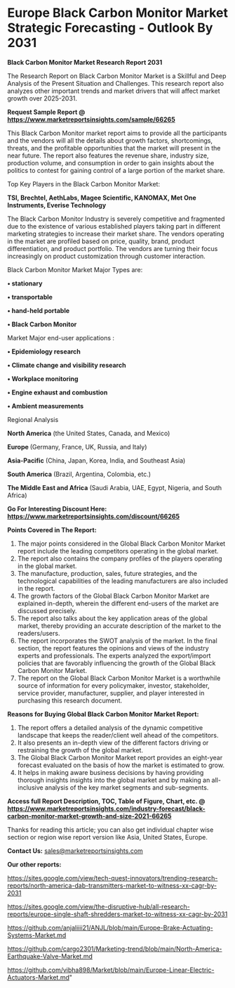 # Europe Black Carbon Monitor Market Strategic Forecasting - Outlook By 2031

<strong>Black Carbon Monitor Market Research Report 2031</strong>

The Research Report on Black Carbon Monitor Market is a Skillful and Deep Analysis of the Present Situation and Challenges. This research report also analyzes other important trends and market drivers that will affect market growth over 2025-2031.

<strong>Request Sample Report @ <a href=https://www.marketreportsinsights.com/sample/66265>https://www.marketreportsinsights.com/sample/66265</a></strong>

This Black Carbon Monitor market report aims to provide all the participants and the vendors will all the details about growth factors, shortcomings, threats, and the profitable opportunities that the market will present in the near future. The report also features the revenue share, industry size, production volume, and consumption in order to gain insights about the politics to contest for gaining control of a large portion of the market share.

Top Key Players in the Black Carbon Monitor Market:

<strong>TSI, Brechtel, AethLabs, Magee Scientific, KANOMAX, Met One Instruments, Everise Technology</strong>

The Black Carbon Monitor Industry is severely competitive and fragmented due to the existence of various established players taking part in different marketing strategies to increase their market share. The vendors operating in the market are profiled based on price, quality, brand, product differentiation, and product portfolio. The vendors are turning their focus increasingly on product customization through customer interaction.

Black Carbon Monitor Market Major Types are:

<strong>• stationary

• transportable

• hand-held portable

• Black Carbon Monitor</strong>

Market Major end-user applications :

<strong>• Epidemiology research

• Climate change and visibility research

• Workplace monitoring

• Engine exhaust and combustion

• Ambient measurements</strong>

Regional Analysis

</u><strong><b>North America</b></strong> (the United States, Canada, and Mexico)

<strong><b>Europe </b></strong>(Germany, France, UK, Russia, and Italy)

<strong><b>Asia-Pacific</b></strong> (China, Japan, Korea, India, and Southeast Asia)

<strong><b>South America</b></strong> (Brazil, Argentina, Colombia, etc.)

<strong><b>The Middle East and Africa</b></strong> (Saudi Arabia, UAE, Egypt, Nigeria, and South Africa)

<strong>Go For Interesting Discount Here: <a href=https://www.marketreportsinsights.com/discount/66265>https://www.marketreportsinsights.com/discount/66265</a></strong>

<strong>Points Covered in The Report:</strong>
<ol>
  <li>The major points considered in the Global Black Carbon Monitor Market report include the leading competitors operating in the global market.</li>
  <li>The report also contains the company profiles of the players operating in the global market.</li>
  <li>The manufacture, production, sales, future strategies, and the technological capabilities of the leading manufacturers are also included in the report.</li>
  <li>The growth factors of the Global Black Carbon Monitor Market are explained in-depth, wherein the different end-users of the market are discussed precisely.</li>
  <li>The report also talks about the key application areas of the global market, thereby providing an accurate description of the market to the readers/users.</li>
  <li>The report incorporates the SWOT analysis of the market. In the final section, the report features the opinions and views of the industry experts and professionals. The experts analyzed the export/import policies that are favorably influencing the growth of the Global Black Carbon Monitor Market.</li>
  <li>The report on the Global Black Carbon Monitor Market is a worthwhile source of information for every policymaker, investor, stakeholder, service provider, manufacturer, supplier, and player interested in purchasing this research document.</li>
</ol>
<strong>Reasons for Buying Global Black Carbon Monitor Market Report:</strong>

<ol>
  <li>The report offers a detailed analysis of the dynamic competitive landscape that keeps the reader/client well ahead of the competitors.</li>
  <li>It also presents an in-depth view of the different factors driving or restraining the growth of the global market.</li>
  <li>The Global Black Carbon Monitor Market report provides an eight-year forecast evaluated on the basis of how the market is estimated to grow.</li>
  <li>It helps in making aware business decisions by having providing thorough insights insights into the global market and by making an all-inclusive analysis of the key market segments and sub-segments.</li>
</ol>
<strong>Access full Report Description, TOC, Table of Figure, Chart, etc. @ <a href=https://www.marketreportsinsights.com/industry-forecast/black-carbon-monitor-market-growth-and-size-2021-66265>https://www.marketreportsinsights.com/industry-forecast/black-carbon-monitor-market-growth-and-size-2021-66265</a></strong>


Thanks for reading this article; you can also get individual chapter wise section or region wise report version like Asia, United States, Europe.

<strong>Contact Us:</strong>
sales@marketreportsinsights.com

<strong>Our other reports:</strong>

<a href=https://sites.google.com/view/tech-quest-innovators/trending-research-reports/north-america-dab-transmitters-market-to-witness-xx-cagr-by-2031>https://sites.google.com/view/tech-quest-innovators/trending-research-reports/north-america-dab-transmitters-market-to-witness-xx-cagr-by-2031</a>

<a href=https://sites.google.com/view/the-disruptive-hub/all-research-reports/europe-single-shaft-shredders-market-to-witness-xx-cagr-by-2031>https://sites.google.com/view/the-disruptive-hub/all-research-reports/europe-single-shaft-shredders-market-to-witness-xx-cagr-by-2031</a>

<a href=https://github.com/anjaliiii21/ANJL/blob/main/Europe-Brake-Actuating-Systems-Market.md>https://github.com/anjaliiii21/ANJL/blob/main/Europe-Brake-Actuating-Systems-Market.md</a>

<a href=https://github.com/cargo2301/Marketing-trend/blob/main/North-America-Earthquake-Valve-Market.md>https://github.com/cargo2301/Marketing-trend/blob/main/North-America-Earthquake-Valve-Market.md</a>

<a href=https://github.com/vibha898/Market/blob/main/Europe-Linear-Electric-Actuators-Market.md>https://github.com/vibha898/Market/blob/main/Europe-Linear-Electric-Actuators-Market.md</a>"
